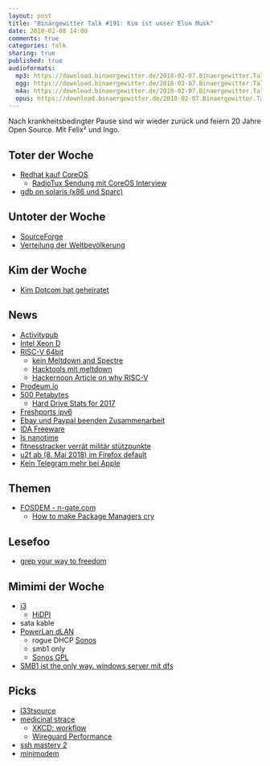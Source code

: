 ```yaml
---
layout: post
title: "Binärgewitter Talk #191: Kim ist unser Elon Musk"
date: 2018-02-08 14:00
comments: true
categories: talk
sharing: true
published: true
audioformats:
  mp3: https://download.binaergewitter.de/2018-02-07.Binaergewitter.Talk.191.mp3
  ogg: https://download.binaergewitter.de/2018-02-07.Binaergewitter.Talk.191.ogg
  m4a: https://download.binaergewitter.de/2018-02-07.Binaergewitter.Talk.191.m4a
  opus: https://download.binaergewitter.de/2018-02-07.Binaergewitter.Talk.191.opus
---
```

Nach krankheitsbedingter Pause sind wir wieder zurück und feiern 20 Jahre Open Source.
Mit Felix² und Ingo.

## Toter der Woche
- [Redhat kauf CoreOS](https://www.heise.de/developer/meldung/Containerisierung-Red-Hat-kauft-CoreOS-3956058.html)
    * [RadioTux Sendung mit CoreOS Interview](https://www.radiotux.de/index.php?/archives/8028-RadioTux-Sendung-April-2017.html)
- [gdb on solaris (x86 und Sparc)](https://www.heise.de/developer/meldung/GNU-Debugger-GDB-8-1-nimmt-Abschied-von-Solaris-3958366.html)

## Untoter der Woche

- [SourceForge](https://sourceforge.net/blog/introducing-the-new-sourceforge/)
- [Verteilung der Weltbevölkerung](http://brilliantmaps.com/population-circle/)

## Kim der Woche
- [Kim Dotcom hat geheiratet](https://www.heise.de/newsticker/meldung/Kim-Dotcom-hat-geheiratet-und-will-Neuseeland-verklagen-3947150.html)

## News
- [Activitypub](http://www.linux-magazin.de/news/activitypub-neuer-standard-fuer-dezentrale-netzwerke/)
- [Intel Xeon D](https://www.heise.de/newsticker/meldung/Intel-Xeon-D-2100-Mikroserver-Prozessor-mit-bis-zu-18-Kernen-3959076.html)
- [RISC-V 64bit](https://www.heise.de/newsticker/meldung/RISC-V-Entwickler-Board-mit-64-Bit-Chip-und-Linux-ab-Juni-3960308.html)
  * [kein Meltdown and Spectre](https://www.sifive.com/blog/2018/01/05/sifive-statement-on-meltdown-and-spectre/)
  * [Hacktools mit meltdown](https://www.elektronikpraxis.vogel.de/it-experte-warnt-meltdown-nutzende-hacking-tools-bereits-im-netz-a-676195/)
  * [Hackernoon Article on why RISC-V](https://hackernoon.com/why-we-need-risc-v-f94e3929891b)
-  [Prodeum.io](https://twitter.com/i/web/status/957527371221028865)
- [500 Petabytes](https://www.backblaze.com/blog/500-petabytes-and-counting/)
  * [Hard Drive Stats for 2017](https://www.backblaze.com/blog/hard-drive-stats-for-2017/)
- [Freshports ipv6](https://dan.langille.org/2018/01/13/adding-ipv6-to-an-nginx-website-on-freebsd-freshports/)
- [Ebay und Paypal beenden Zusammenarbeit](https://www.heise.de/newsticker/meldung/Keine-Freunde-mehr-eBay-beendet-Zusammenarbeit-mit-PayPal-3958268.html)
- [IDA Freeware](https://www.hex-rays.com/products/ida/support/download_freeware.shtml)
- [ls nanotime](http://lists.dragonflybsd.org/pipermail/commits/2017-December/627059.html)
- [fitnesstracker verrät militär stützpunkte](
https://www.golem.de/news/onlinetraining-fitnesstracker-strava-verraet-lage-von-militaerstuetzpunkten-1801-132434.html)
- [u2f ab (8. Mai 2018) im Firefox default](
https://blog.mozilla.org/press-de/2018/01/25/wie-hardware-token-basierte-zwei-faktor-authentifizierung-mit-der-webauthn-api-funktioniert/)
- [Kein Telegram mehr bei Apple](https://www.heise.de/mac-and-i/meldung/Ungeeignete-Inhalte-Apple-wirft-Messenger-Telegram-raus-3958529.html)

## Themen
- [FOSDEM - n-gate.com](http://n-gate.com/fosdem/2018/01/28/0/)
  - [How to make Package Managers cry](https://fosdem.org/2018/schedule/event/how_to_make_package_managers_cry/)

## Lesefoo
- [grep your way to freedom](https://anniecherkaev.com/grep-your-way-to-freedom)

## Mimimi der Woche
- [i3](https://i3wm.org/)
  * [HiDPI](https://wiki.archlinux.org/index.php/HiDPI)
- sata kable
- [PowerLan dLAN](https://de.wikipedia.org/wiki/PowerLAN)
  * rogue DHCP
[Sonos](https://twitter.com/l33tname/status/960953579078144000)
   * smb1 only
   * [Sonos GPL](http://www.sonos.com/documents/gpl/8.2/gpl.html)
- [SMB1 ist the only way. windows server mit dfs](https://bugzilla.samba.org/show_bug.cgi?id=12917)

## Picks
- [l33tsource](https://l33tsource.com)
- [medicinal strace](https://github.com/strace/strace/issues/14)
  - [XKCD: workflow](https://xkcd.com/1172/)
  - [Wireguard Performance](https://www.wireguard.com/performance/)
- [ssh mastery 2](https://www.tiltedwindmillpress.com/?product=ssh-mastery-2nd-edition)
- [minimodem](http://www.whence.com/minimodem/)
